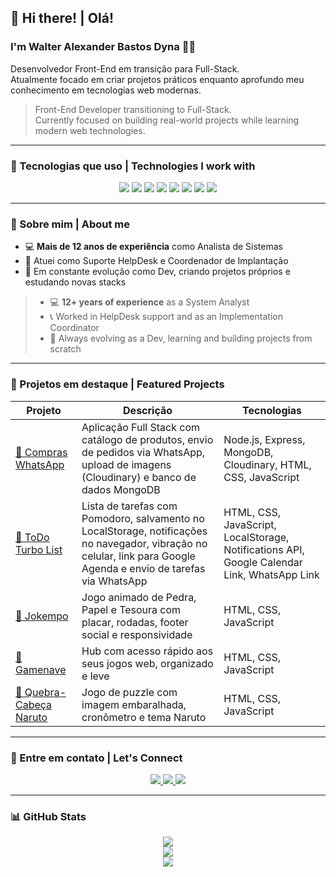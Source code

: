 ## 👋 Hi there! | Olá!

### I'm Walter Alexander Bastos Dyna 👨‍💻

Desenvolvedor Front-End em transição para Full-Stack.  
Atualmente focado em criar projetos práticos enquanto aprofundo meu conhecimento em tecnologias web modernas.

> Front-End Developer transitioning to Full-Stack.  
> Currently focused on building real-world projects while learning modern web technologies.

---

### 🚀 Tecnologias que uso | Technologies I work with

<div align="center">
  <img src="https://img.shields.io/badge/HTML5-E34F26?style=for-the-badge&logo=html5&logoColor=white" />
  <img src="https://img.shields.io/badge/CSS3-1572B6?style=for-the-badge&logo=css3&logoColor=white" />
  <img src="https://img.shields.io/badge/JavaScript-F7DF1E?style=for-the-badge&logo=javascript&logoColor=black" />
  <img src="https://img.shields.io/badge/TypeScript-3178C6?style=for-the-badge&logo=typescript&logoColor=white" />
  <img src="https://img.shields.io/badge/React-20232A?style=for-the-badge&logo=react&logoColor=61DAFB" />
  <img src="https://img.shields.io/badge/Node.js-339933?style=for-the-badge&logo=nodedotjs&logoColor=white" />
  <img src="https://img.shields.io/badge/Java-ED8B00?style=for-the-badge&logo=openjdk&logoColor=white" />
  <img src="https://img.shields.io/badge/C-00599C?style=for-the-badge&logo=c&logoColor=white" />
</div>

---

### 💼 Sobre mim | About me

- 💻 **Mais de 12 anos de experiência** como Analista de Sistemas  
- 🧠 Atuei como Suporte HelpDesk e Coordenador de Implantação  
- 🚀 Em constante evolução como Dev, criando projetos próprios e estudando novas stacks

> - 💻 **12+ years of experience** as a System Analyst  
> - 📞 Worked in HelpDesk support and as an Implementation Coordinator  
> - 🚀 Always evolving as a Dev, learning and building projects from scratch

---

### 🧩 Projetos em destaque | Featured Projects

| Projeto | Descrição | Tecnologias |
|--------|-----------|-------------|
| [🔗 Compras WhatsApp](https://github.com/walterdyna/Projeto-site-compras-whatsapp) | Aplicação Full Stack com catálogo de produtos, envio de pedidos via WhatsApp, upload de imagens (Cloudinary) e banco de dados MongoDB | Node.js, Express, MongoDB, Cloudinary, HTML, CSS, JavaScript |
| [🔗 ToDo Turbo List](https://github.com/walterdyna/ToDo-Turbo) | Lista de tarefas com Pomodoro, salvamento no LocalStorage, notificações no navegador, vibração no celular, link para Google Agenda e envio de tarefas via WhatsApp | HTML, CSS, JavaScript, LocalStorage, Notifications API, Google Calendar Link, WhatsApp Link |
| [🔗 Jokempo](https://github.com/walterdyna/Jokempo) | Jogo animado de Pedra, Papel e Tesoura com placar, rodadas, footer social e responsividade | HTML, CSS, JavaScript |
| [🔗 Gamenave](https://github.com/walterdyna/Gamenave) | Hub com acesso rápido aos seus jogos web, organizado e leve | HTML, CSS, JavaScript |
| [🔗 Quebra-Cabeça Naruto](https://github.com/walterdyna/quebra-cabeca-Naruto) | Jogo de puzzle com imagem embaralhada, cronômetro e tema Naruto | HTML, CSS, JavaScript |

---

### 📲 Entre em contato | Let's Connect

<div align="center">
  <a href="https://api.whatsapp.com/send?phone=5527999647264&text=Olá!%20Vamos%20codar!" target="_blank">
    <img src="https://img.shields.io/badge/WhatsApp-25D366?style=for-the-badge&logo=whatsapp&logoColor=white" />
  </a>
  <a href="https://www.linkedin.com/in/walterdyna" target="_blank">
    <img src="https://img.shields.io/badge/LinkedIn-0077B5?style=for-the-badge&logo=linkedin&logoColor=white" />
  </a>
  <a href="https://www.facebook.com/wdyna" target="_blank">
    <img src="https://img.shields.io/badge/Facebook-1877F2?style=for-the-badge&logo=facebook&logoColor=white" />
  </a>
</div>

---

### 📊 GitHub Stats

<div align="center">
  <img src="https://github-readme-stats.vercel.app/api?username=walterdyna&show_icons=true&theme=radical" />
  <br />
  <img src="https://github-readme-stats.vercel.app/api/top-langs/?username=walterdyna&layout=compact&hide=html&theme=radical" />
  <br />
  <img src="https://komarev.com/ghpvc/?username=walterdyna&color=blue" />
</div>
